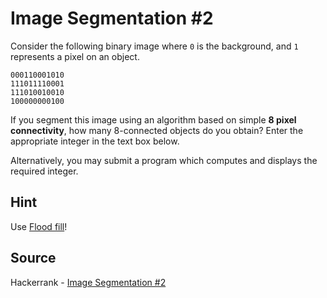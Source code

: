 # Image Segmentation #2

Consider the following binary image where `0` is the background, and `1` represents a pixel on an object.

```
000110001010
111011110001
111010010010
100000000100 
```

If you segment this image using an algorithm based on simple **8 pixel connectivity**, how many 8-connected objects do you obtain? Enter the appropriate integer in the text box below.

Alternatively, you may submit a program which computes and displays the required integer.

## Hint

Use [Flood fill](https://en.wikipedia.org/wiki/Flood_fill)!

## Source

Hackerrank - [Image Segmentation #2](https://www.hackerrank.com/challenges/dip-image-segmentation-2/problem)
